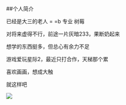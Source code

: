 ##个人简介

已经是大三的老人 = =b 专业 树莓

对将来虚得不行，前途一片灰暗233，果断奶起来

想学的东西挺多，但总心有余力不足

游戏爱玩星际2，最近只打合作，天梯那个累

喜欢画画，想成大触

就这样吧

![](http://img2.imgtn.bdimg.com/it/u=2556137391,3719098293&fm=21&gp=0.jpg)



